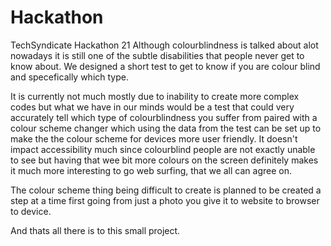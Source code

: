 # Hackathon
TechSyndicate Hackathon 21
Although colourblindness is talked about alot nowadays it is still one of the subtle disabilities that people never get to know about.
We designed a short test to get to know if you are colour blind and specefically which type.


It is currently not much mostly due to inability to create more complex codes but what we have in our minds would be a test that could very accurately
tell which type of colourblindness you suffer from paired with a colour scheme changer which using the data from the test can be set up to make the the
colour scheme for devices more user friendly. 
It doesn't impact accessibility much since colourblind people are not exactly unable to see but having that wee bit more colours on the screen definitely
makes it much more interesting to go web surfing, that we all can agree on.


The colour scheme thing being difficult to create is planned to be created a step at a time first going from just a photo you give it to website to browser
to device.


And thats all there is to this small project.
